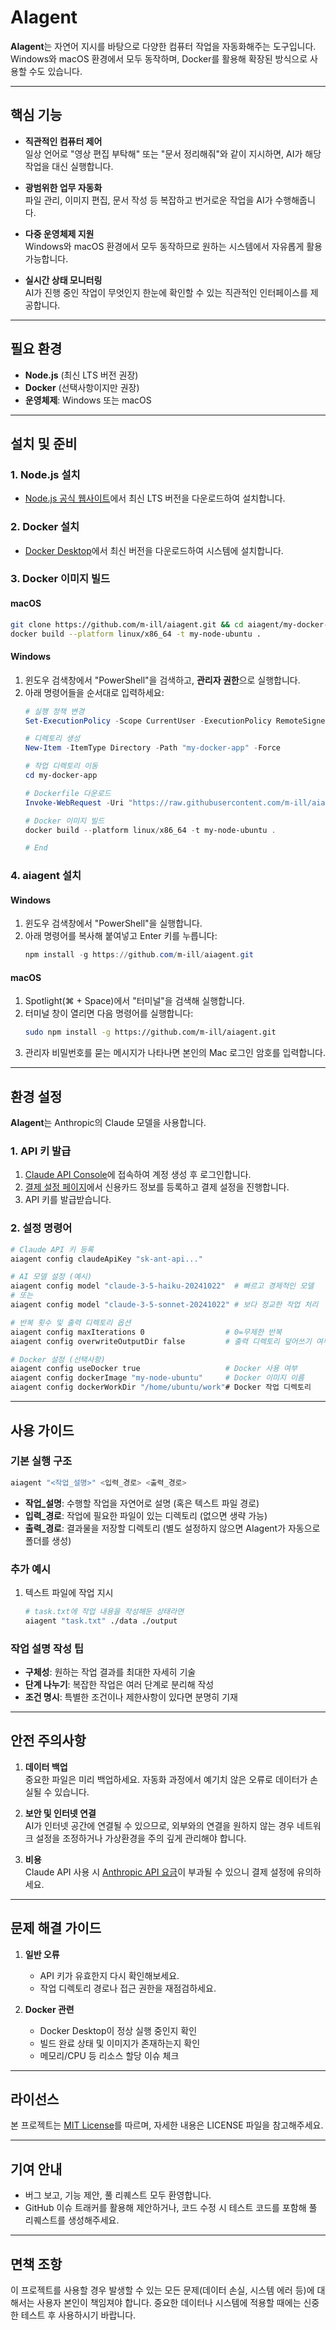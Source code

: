 # AIagent

**AIagent**는 자연어 지시를 바탕으로 다양한 컴퓨터 작업을 자동화해주는 도구입니다. Windows와 macOS 환경에서 모두 동작하며, Docker를 활용해 확장된 방식으로 사용할 수도 있습니다.

---

## 핵심 기능

- **직관적인 컴퓨터 제어**  
  일상 언어로 "영상 편집 부탁해" 또는 "문서 정리해줘"와 같이 지시하면, AI가 해당 작업을 대신 실행합니다.

- **광범위한 업무 자동화**  
  파일 관리, 이미지 편집, 문서 작성 등 복잡하고 번거로운 작업을 AI가 수행해줍니다.

- **다중 운영체제 지원**  
  Windows와 macOS 환경에서 모두 동작하므로 원하는 시스템에서 자유롭게 활용 가능합니다.

- **실시간 상태 모니터링**  
  AI가 진행 중인 작업이 무엇인지 한눈에 확인할 수 있는 직관적인 인터페이스를 제공합니다.

---

## 필요 환경

- **Node.js** (최신 LTS 버전 권장)
- **Docker** (선택사항이지만 권장)
- **운영체제**: Windows 또는 macOS

---

## 설치 및 준비

### 1. Node.js 설치
- [Node.js 공식 웹사이트](https://nodejs.org/)에서 최신 LTS 버전을 다운로드하여 설치합니다.

### 2. Docker 설치
- [Docker Desktop](https://www.docker.com/)에서 최신 버전을 다운로드하여 시스템에 설치합니다.

### 3. Docker 이미지 빌드

#### macOS
```bash
git clone https://github.com/m-ill/aiagent.git && cd aiagent/my-docker-app
docker build --platform linux/x86_64 -t my-node-ubuntu .
```

#### Windows
1. 윈도우 검색창에서 "PowerShell"을 검색하고, **관리자 권한**으로 실행합니다.  
2. 아래 명령어들을 순서대로 입력하세요:
   ```powershell
   # 실행 정책 변경
   Set-ExecutionPolicy -Scope CurrentUser -ExecutionPolicy RemoteSigned -Force

   # 디렉토리 생성
   New-Item -ItemType Directory -Path "my-docker-app" -Force

   # 작업 디렉토리 이동
   cd my-docker-app

   # Dockerfile 다운로드
   Invoke-WebRequest -Uri "https://raw.githubusercontent.com/m-ill/aiagent/main/my-docker-app/Dockerfile" -OutFile "Dockerfile"

   # Docker 이미지 빌드
   docker build --platform linux/x86_64 -t my-node-ubuntu .

   # End
   ```

### 4. aiagent 설치

#### Windows
1. 윈도우 검색창에서 "PowerShell"을 실행합니다.
2. 아래 명령어를 복사해 붙여넣고 Enter 키를 누릅니다:
   ```powershell
   npm install -g https://github.com/m-ill/aiagent.git
   ```

#### macOS
1. Spotlight(⌘ + Space)에서 "터미널"을 검색해 실행합니다.
2. 터미널 창이 열리면 다음 명령어를 실행합니다:
   ```bash
   sudo npm install -g https://github.com/m-ill/aiagent.git
   ```
3. 관리자 비밀번호를 묻는 메시지가 나타나면 본인의 Mac 로그인 암호를 입력합니다.

---

## 환경 설정

**AIagent**는 Anthropic의 Claude 모델을 사용합니다.

### 1. API 키 발급
1. [Claude API Console](https://console.anthropic.com/settings/keys)에 접속하여 계정 생성 후 로그인합니다.
2. [결제 설정 페이지](https://console.anthropic.com/settings/billing)에서 신용카드 정보를 등록하고 결제 설정을 진행합니다.
3. API 키를 발급받습니다.

### 2. 설정 명령어

```bash
# Claude API 키 등록
aiagent config claudeApiKey "sk-ant-api..."

# AI 모델 설정 (예시)
aiagent config model "claude-3-5-haiku-20241022"  # 빠르고 경제적인 모델
# 또는
aiagent config model "claude-3-5-sonnet-20241022" # 보다 정교한 작업 처리

# 반복 횟수 및 출력 디렉토리 옵션
aiagent config maxIterations 0                  # 0=무제한 반복
aiagent config overwriteOutputDir false         # 출력 디렉토리 덮어쓰기 여부

# Docker 설정 (선택사항)
aiagent config useDocker true                   # Docker 사용 여부
aiagent config dockerImage "my-node-ubuntu"     # Docker 이미지 이름
aiagent config dockerWorkDir "/home/ubuntu/work"# Docker 작업 디렉토리
```

---

## 사용 가이드

### 기본 실행 구조

```bash
aiagent "<작업_설명>" <입력_경로> <출력_경로>
```
- **작업_설명**: 수행할 작업을 자연어로 설명 (혹은 텍스트 파일 경로)
- **입력_경로**: 작업에 필요한 파일이 있는 디렉토리 (없으면 생략 가능)
- **출력_경로**: 결과물을 저장할 디렉토리 (별도 설정하지 않으면 AIagent가 자동으로 폴더를 생성)

### 추가 예시

1. 텍스트 파일에 작업 지시
   ```bash
   # task.txt에 작업 내용을 작성해둔 상태라면
   aiagent "task.txt" ./data ./output
   ```

### 작업 설명 작성 팁
- **구체성**: 원하는 작업 결과를 최대한 자세히 기술
- **단계 나누기**: 복잡한 작업은 여러 단계로 분리해 작성
- **조건 명시**: 특별한 조건이나 제한사항이 있다면 분명히 기재

---

## 안전 주의사항

1. **데이터 백업**  
   중요한 파일은 미리 백업하세요. 자동화 과정에서 예기치 않은 오류로 데이터가 손실될 수 있습니다.

2. **보안 및 인터넷 연결**  
   AI가 인터넷 공간에 연결될 수 있으므로, 외부와의 연결을 원하지 않는 경우 네트워크 설정을 조정하거나 가상환경을 주의 깊게 관리해야 합니다.

3. **비용**  
   Claude API 사용 시 [Anthropic API 요금](https://www.anthropic.com/pricing#anthropic-api)이 부과될 수 있으니 결제 설정에 유의하세요.

---

## 문제 해결 가이드

1. **일반 오류**
   - API 키가 유효한지 다시 확인해보세요.
   - 작업 디렉토리 경로나 접근 권한을 재점검하세요.

2. **Docker 관련**
   - Docker Desktop이 정상 실행 중인지 확인
   - 빌드 완료 상태 및 이미지가 존재하는지 확인
   - 메모리/CPU 등 리소스 할당 이슈 체크

---

## 라이선스

본 프로젝트는 [MIT License](LICENSE)를 따르며, 자세한 내용은 LICENSE 파일을 참고해주세요.

---

## 기여 안내

- 버그 보고, 기능 제안, 풀 리퀘스트 모두 환영합니다.  
- GitHub 이슈 트래커를 활용해 제안하거나, 코드 수정 시 테스트 코드를 포함해 풀 리퀘스트를 생성해주세요.

---

## 면책 조항

이 프로젝트를 사용할 경우 발생할 수 있는 모든 문제(데이터 손실, 시스템 에러 등)에 대해서는 사용자 본인이 책임져야 합니다. 중요한 데이터나 시스템에 적용할 때에는 신중한 테스트 후 사용하시기 바랍니다.
